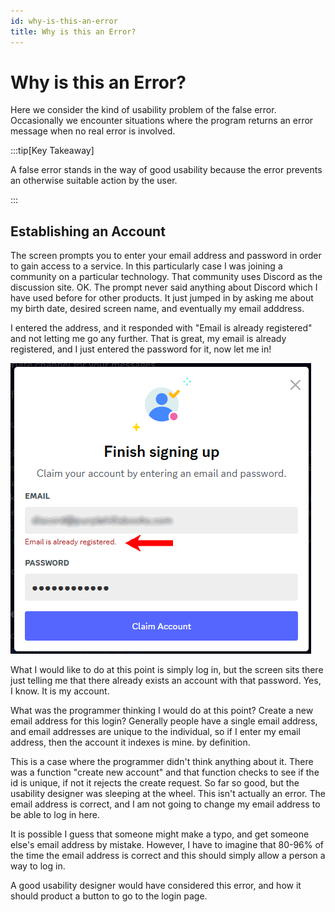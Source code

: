 ```yaml
---
id: why-is-this-an-error
title: Why is this an Error?
---
```



# Why is this an Error?

Here we consider the kind of usability problem of the false error.  Occasionally we encounter situations where the program returns an error message when no real error is involved.

:::tip[Key Takeaway]

A false error stands in the way of good usability because the error prevents an otherwise suitable action by the user.  

:::

## Establishing an Account

The screen prompts you to enter your email address and password in order to gain access to a service.  In this particularly case I was joining a community on a particular technology.  That community uses Discord as the discussion site.  OK.  The prompt never said anything about Discord which I have used before for other products.  It just jumped in by asking me about my birth date, desired screen name, and eventually my email adddress.

I entered the address, and it responded with "Email is already registered" and not letting me go any further.  That is great, my email is already registered, and I just entered the password for it, now let me in!

![](part14-why-error-img1.png) 

What I would like to do at this point is simply log in, but the screen sits there just telling me that there already exists an account with that password.  Yes, I know.  It is my account.

What was the programmer thinking I would do at this point?  Create a new email address for this login?  Generally people have a single email address, and email addresses are unique to the individual, so if I enter my email address, then the account it indexes is mine.  by definition.

This is a case where the programmer didn't think anything about it.  There was a function "create new account" and that function checks to see if the id is unique, if not it rejects the create request.  So far so good, but the usability designer was sleeping at the wheel.  This isn't actually an error.  The email address is correct, and I am not going to change my email address to be able to log in here.

It is possible I guess that someone might make a typo, and get someone else's email address by mistake.  However, I have to imagine that 80-96% of the time the email address is correct and this should simply allow a person a way to log in.

A good usability designer would have considered this error, and how it should product a button to go to the login page.

